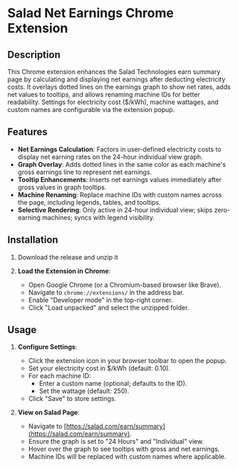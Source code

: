 # Salad Net Earnings Chrome Extension

## Description

This Chrome extension enhances the Salad Technologies earn summary page by calculating and displaying net earnings after deducting electricity costs. It overlays dotted lines on the earnings graph to show net rates, adds net values to tooltips, and allows renaming machine IDs for better readability. Settings for electricity cost ($/kWh), machine wattages, and custom names are configurable via the extension popup.

## Features

- **Net Earnings Calculation**: Factors in user-defined electricity costs to display net earning rates on the 24-hour individual view graph.
- **Graph Overlay**: Adds dotted lines in the same color as each machine's gross earnings line to represent net earnings.
- **Tooltip Enhancements**: Inserts net earnings values immediately after gross values in graph tooltips.
- **Machine Renaming**: Replace machine IDs with custom names across the page, including legends, tables, and tooltips.
- **Selective Rendering**: Only active in 24-hour individual view; skips zero-earning machines; syncs with legend visibility.

## Installation

1. Download the release and unzip it

2. **Load the Extension in Chrome**:
   - Open Google Chrome (or a Chromium-based browser like Brave).
   - Navigate to `chrome://extensions/` in the address bar.
   - Enable "Developer mode" in the top-right corner.
   - Click "Load unpacked" and select the unzipped folder.

## Usage

1. **Configure Settings**:
   - Click the extension icon in your browser toolbar to open the popup.
   - Set your electricity cost in $/kWh (default: 0.10).
   - For each machine ID:
     - Enter a custom name (optional; defaults to the ID).
     - Set the wattage (default: 250).
   - Click "Save" to store settings.

2. **View on Salad Page**:
   - Navigate to [https://salad.com/earn/summary](https://salad.com/earn/summary).
   - Ensure the graph is set to "24 Hours" and "Individual" view.
   - Hover over the graph to see tooltips with gross and net earnings.
   - Machine IDs will be replaced with custom names where applicable.
